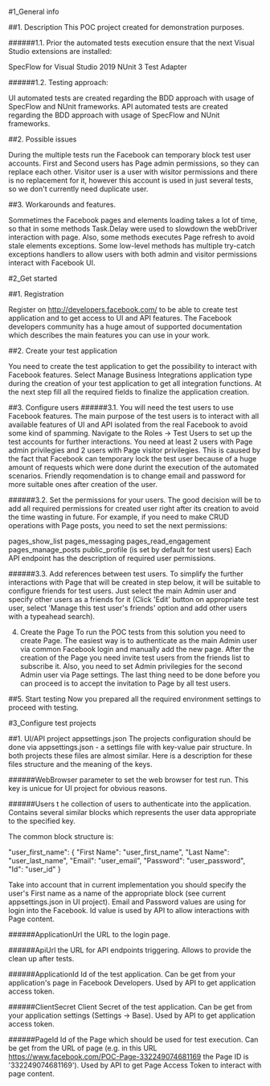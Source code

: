 #1_General info

##1. Description This POC project created for demonstration purposes.

######1.1. Prior the automated tests execution ensure that the next Visual Studio extensions are installed:

SpecFlow for Visual Studio 2019
NUnit 3 Test Adapter

######1.2. Testing approach:

UI automated tests are created regarding the BDD approach with usage of SpecFlow and NUnit frameworks.
API automated tests are created regarding the BDD approach with usage of SpecFlow and NUnit frameworks.

##2. Possible issues

During the multiple tests run the Facebook can temporary block test user accounts. First and Second users has Page admin permissions, so they can replace each other. Visitor user is a user with wisitor permissions and there is no replacement for it, however this account is used in just several tests, so we don't currently need duplicate user.

##3. Workarounds and features.

Sommetimes the Facebook pages and elements loading takes a lot of time, so that in some methods Task.Delay were used to slowdown the webDriver interaction with page. Also, some methods executes Page refresh to avoid stale elements exceptions. Some low-level methods has multiple try-catch exceptions handlers to allow users with both admin and visitor permissions interact with Facebook UI.

#2_Get started

##1. Registration 

Register on http://developers.facebook.com/ to be able to create test application and to get access to UI and API features. The Facebook developers community has a huge amout of supported documentation which describes the main features you can use in your work.

##2. Create your test application

You need to create the test application to get the possibility to interact with Facebook features. Select Manage Business Integrations application type during the creation of your test application to get all integration functions. At the next step fill all the required fields to finalize the application creation.

##3. Configure users ######3.1. You will need the test users to use Facebook features. The main purpose of the test users is to interact with all available features of UI and API isolated from the real Facebook to avoid some kind of spamming. Navigate to the Roles -> Test Users to set up the test accounts for further interactions. You need at least 2 users with Page admin privilegies and 2 users with Page visitor privilegies. This is caused by the fact that Facebook can temporary lock the test user because of a huge amount of requests which were done durint the execution of the automated scenarios. Friendly reqomendation is to change email and password for more suitable ones after creation of the user.

######3.2. Set the permissions for your users. The good decision will be to add all required permissions for created user right after its creation to avoid the time wasting in future. For example, if you need to make CRUD operations with Page posts, you need to set the next permissions:

pages_show_list
pages_messaging
pages_read_engagement
pages_manage_posts
public_profile (is set by default for test users) Each API endpoint has the description of required user permissions.

######3.3. Add references between test users. To simplify the further interactions with Page that will be created in step below, it will be suitable to configure friends for test users. Just select the main Admin user and specify other users as a friends for it (Click 'Edit' button on appropriate test user, select 'Manage this test user's friends' option and add other users with a typeahead search).

4. Create the Page
To run the POC tests from this solution you need to create Page. The easiest way is to authenticate as the main Admin user via common Facebook login and manually add the new page. After the creation of the Page you need invite test users from the friends list to subscribe it. Also, you need to set Admin privilegies for the second Admin user via Page settings. The last thing need to be done before you can proceed is to accept the invitation to Page by all test users.

##5. Start testing 
Now you prepared all the required environment settings to proceed with testing.

#3_Configure test projects

##1. UI/API project appsettings.json 
The projects configuration should be done via appsettings.json - a settings file with key-value pair structure. In both projects these files are almost similar. Here is a description for these files structure and the meaning of the keys.

######WebBrowser 
parameter to set the web browser for test run. This key is unicue for UI project for obvious reasons.

######Users t
he collection of users to authenticate into the application. Contains several similar blocks which represents the user data appropriate to the specified key.

The common block structure is: 

"user_first_name": { 
	"First Name": "user_first_name", 
	"Last Name": "user_last_name", 
	"Email": "user_email", 
	"Password": "user_password", 
	"Id": "user_id" 
}

Take into account that in current implementation you should specify the user's First name as a name of the appropriate block (see current appsettings.json in UI project). Email and Password values are using for login into the Facebook. Id value is used by API to allow interactions with Page content.

######ApplicationUrl 
the URL to the login page.

######ApiUrl 
the URL for API endpoints triggering. Allows to provide the clean up after tests.

######ApplicationId 
Id of the test application. Can be get from your application's page in Facebook Developers. Used by API to get application access token.

######ClientSecret 
Client Secret of the test application. Can be get from your application settings (Settings -> Base). Used by API to get application access token.

######PageId 
Id of the Page which should be used for test execution. Can be get from the URL of page (e.g. in this URL https://www.facebook.com/POC-Page-332249074681169 the Page ID is '332249074681169'). Used by API to get Page Access Token to interact with page content.
